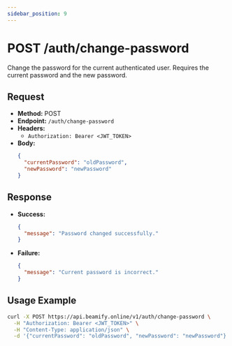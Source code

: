 ```yaml
---
sidebar_position: 9
---
```


# POST /auth/change-password

Change the password for the current authenticated user. Requires the current password and the new password.

## Request
- **Method:** POST
- **Endpoint:** `/auth/change-password`
- **Headers:**
  - `Authorization: Bearer <JWT_TOKEN>`
- **Body:**
  ```json
  {
    "currentPassword": "oldPassword",
    "newPassword": "newPassword"
  }
  ```

## Response
- **Success:**
  ```json
  {
    "message": "Password changed successfully."
  }
  ```
- **Failure:**
  ```json
  {
    "message": "Current password is incorrect."
  }
  ```

## Usage Example
```bash
curl -X POST https://api.beamify.online/v1/auth/change-password \
  -H "Authorization: Bearer <JWT_TOKEN>" \
  -H "Content-Type: application/json" \
  -d '{"currentPassword": "oldPassword", "newPassword": "newPassword"}'
``` 